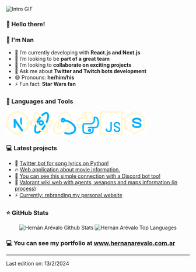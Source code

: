﻿![Intro GIF](intro.gif)

### 👋 Hello there!
### 👋 I'm Nan

- 🌱 I’m currently developing with **React.js and Next.js**  <!-- ? DONE -->
- 👯 I’m looking to be **part of a great team** <!-- ? DONE -->
- 🤩 I’m looking to **collaborate on exciting projects** <!-- ? DONE -->
- 💬 Ask me about **Twitter and Twitch bots development** <!-- ? DONE -->
- 😄 Pronouns: **he/him/his** <!-- ? DONE -->
- ⚡ Fun fact: **Star Wars fan** <!-- ? DONE -->


### 📐 Languages and Tools

<!-- <img align="left" height="32px" width="32px" alt="HTML logo" src="https://bit.ly/3gP4Qgx">
<img align="left" height="32px" width="32px" alt="CSS logo" src="https://bit.ly/37iML7j">
<img align="left" height="32px" width="32px" alt="JS logo" src="https://bit.ly/3r1kzxY">
<img align="left" height="32px" width="32px" alt="Node.js logo" src="https://bit.ly/3rw9m8C">
<img align="left" height="32px" width="32px" alt="Python logo" src="https://bit.ly/3nk4bGw">
<img align="left" height="32px" width="32px" alt="VS Сode logo" src="https://bit.ly/3qZmQcU">
<img align="left" height="32px" width="32px" alt="Git logo" src="https://bit.ly/34ayuYn">
<img align="left" height="32px" width="32px" alt="GitHub logo" src="https://bit.ly/3nlY4kZ"> 
<br/>-->


<img align="left" width="64" height="64" src="/dev-icons/next.png" alt="next">
<img align="left" width="64" height="64" src="/dev-icons/react.png" alt="reactjs"/>
<img align="left" width="64" height="64" src="/dev-icons/redux.png" alt="redux"/>
<img align="left" width="64" height="64" src="/dev-icons/python.png" alt="python"/>
<img align="left" width="64" height="64" src="/dev-icons/javascript.png" alt="javscript"/>
<img align="left" width="64" height="64" src="/dev-icons/nodejs.png" alt="nodejs">
<br/>


<br/>
<br/>
<br/>

### 💻 Latest projects

<!-- BLOG_POSTS:START -->
<ul>
<li>🎯 <a href="https://github.com/HernanArevalo/twitter-lyrics-bot">Twitter bot for song lyrics on Python!</a></li> <!-- ? DONE -->
<li>🔥 <a href="https://github.com/HernanArevalo/movies-app">Web application about movie information.</a></li> <!-- ? DONE -->
<li>🚀 <a href="https://github.com/HernanArevalo/twitch-bot/blob/main/src/hooks/discord/index.js">You can see this simple connection with a Discord bot too!</a></li>
<li>💯 <a href="https://github.com/HernanArevalo/valo-app">Valorant wiki web with agents, weapons and maps information (in process)</a></li>
<li>⚡️ <a href="https://github.com/HernanArevalo/portfolio-next-2">Currently: rebranding my personal website</a></li>
</ul>
<!-- BLOG_POSTS:END -->

### ⭐ GitHub Stats
<div align="center">
    <img height="150" src="https://github-readme-stats.vercel.app/api?username=HernanArevalo&show_icons=true&hide_border=true&title_color=FFF7D6&icon_color=FFF7D6&text_color=00B2FF&bg_color=0e3b61" alt="Hernán Arévalo Github Stats">
    <img height="150" src="https://github-readme-stats.vercel.app/api/top-langs/?username=HernanArevalo&layout=compact&hide_border=true&title_color=FFF7D6&icon_color=00B2FF&text_color=FFF7D6&bg_color=0e3b61" alt="Hernán Arévalo Top Languages">
</div>

### 💻 You can see my portfolio at <a href="https://www.hernanarevalo.com.ar">www.hernanarevalo.com.ar</a>

---

Last edition on: 13/2/2024
